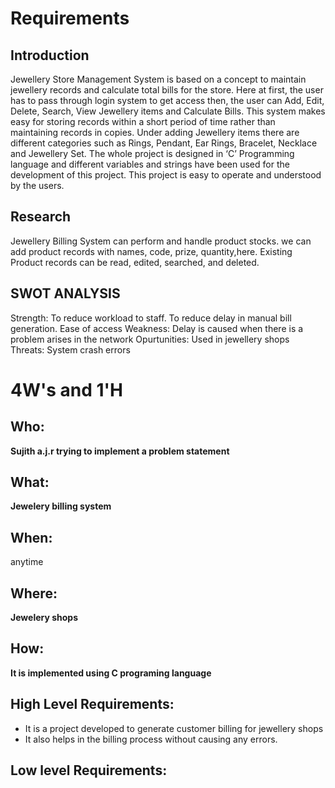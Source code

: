# Requirements
## Introduction
  Jewellery Store Management System is based on a  concept to maintain jewellery records and calculate total bills for the store. Here at first, the user has to pass through login system to get access then, the user can Add, Edit, Delete, Search, View Jewellery items and Calculate Bills. This system makes easy for storing records within a short period of time rather than maintaining records in copies. Under adding Jewellery items there are different categories such as Rings, Pendant, Ear Rings, Bracelet, Necklace and Jewellery Set. The whole project is designed in ‘C’ Programming language and different variables and strings have been used for the development of this project. This project is easy to operate and understood by the users.


## Research
   Jewellery Billing System can perform and handle product stocks. we can add product records with names, code, prize, quantity,here. Existing Product records can be read, edited, searched, and deleted.

## SWOT ANALYSIS
Strength:
   To reduce workload to staff.
   To reduce delay in manual bill generation.
   Ease of access
Weakness:
    Delay is caused when there is a problem arises in the network
Opurtunities:
    Used in jewellery shops
Threats:
     System crash errors

# 4W&#39;s and 1&#39;H

## Who:

**Sujith a.j.r trying to implement a problem statement**

## What:

**Jewelery billing system**

## When:
anytime


## Where:

**Jewelery shops**

## How:

**It is implemented using C programing language**


## High Level Requirements:
   * It is a project developed to generate customer billing for jewellery shops
   * It also helps in the billing process without causing any errors.



##  Low level Requirements:
